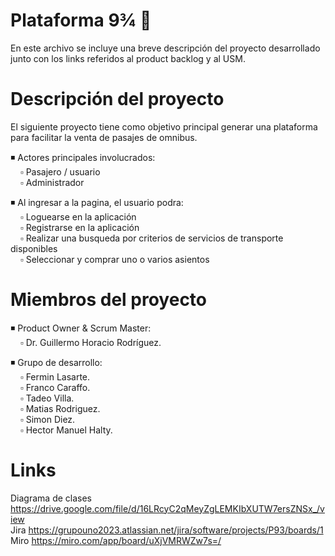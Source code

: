 # Plataforma 9¾ 🧹 <br>
En este archivo se incluye una breve descripción del proyecto desarrollado junto con los links referidos al product backlog y al USM. 

# Descripción del proyecto <br>
El siguiente proyecto tiene como objetivo principal generar una plataforma para facilitar la venta de pasajes de omnibus. 

◾ Actores principales involucrados: <br>
&nbsp; &nbsp; ▫ Pasajero / usuario <br>
&nbsp; &nbsp; ▫ Administrador <br>

◾  Al ingresar a la pagina, el usuario podra: <br>
&nbsp; &nbsp; ▫ Loguearse en la aplicación <br>
&nbsp; &nbsp; ▫ Registrarse en la aplicación <br> 
&nbsp; &nbsp; ▫ Realizar una busqueda por criterios de servicios de transporte disponibles <br>
&nbsp; &nbsp; ▫ Seleccionar y comprar uno o varios asientos <br>

# Miembros del proyecto <br> 
◾ Product Owner & Scrum Master: <br>
&nbsp; &nbsp; ▫ Dr. Guillermo Horacio Rodríguez. <br>
                              
◾ Grupo de desarrollo: <br>
&nbsp; &nbsp; ▫ Fermin Lasarte. <br>
&nbsp; &nbsp; ▫ Franco Caraffo. <br>
&nbsp; &nbsp; ▫ Tadeo Villa. <br>
&nbsp; &nbsp; ▫ Matias Rodriguez. <br>
&nbsp; &nbsp; ▫ Simon Diez. <br> 
&nbsp; &nbsp; ▫ Hector Manuel Halty. <br>
  
# Links <br>
Diagrama de clases https://drive.google.com/file/d/16LRcyC2qMeyZgLEMKIbXUTW7ersZNSx_/view <br>
Jira https://grupouno2023.atlassian.net/jira/software/projects/P93/boards/1 <br>
Miro https://miro.com/app/board/uXjVMRWZw7s=/ <br>

